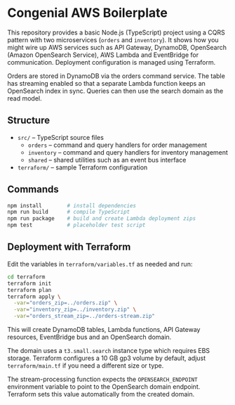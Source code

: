 # Congenial AWS Boilerplate

This repository provides a basic Node.js (TypeScript) project using a CQRS
pattern with two microservices (`orders` and `inventory`). It shows how you
might wire up AWS services such as API Gateway, DynamoDB, OpenSearch
(Amazon OpenSearch Service), AWS Lambda and EventBridge for communication.
Deployment configuration is managed using Terraform.

Orders are stored in DynamoDB via the orders command service. The table has
streaming enabled so that a separate Lambda function keeps an OpenSearch index
in sync. Queries can then use the search domain as the read model.

## Structure

- `src/` – TypeScript source files
  - `orders` – command and query handlers for order management
  - `inventory` – command and query handlers for inventory management
  - `shared` – shared utilities such as an event bus interface
- `terraform/` – sample Terraform configuration

## Commands

```bash
npm install        # install dependencies
npm run build      # compile TypeScript
npm run package    # build and create Lambda deployment zips
npm test           # placeholder test script
```

## Deployment with Terraform

Edit the variables in `terraform/variables.tf` as needed and run:

```bash
cd terraform
terraform init
terraform plan
terraform apply \
  -var="orders_zip=../orders.zip" \
  -var="inventory_zip=../inventory.zip" \
  -var="orders_stream_zip=../orders-stream.zip"
```

This will create DynamoDB tables, Lambda functions, API Gateway resources,
EventBridge bus and an OpenSearch domain.

The domain uses a `t3.small.search` instance type which requires EBS storage.
Terraform configures a 10 GB gp3 volume by default, adjust `terraform/main.tf`
if you need a different size or type.

The stream-processing function expects the `OPENSEARCH_ENDPOINT` environment
variable to point to the OpenSearch domain endpoint. Terraform sets this value
automatically from the created domain.
